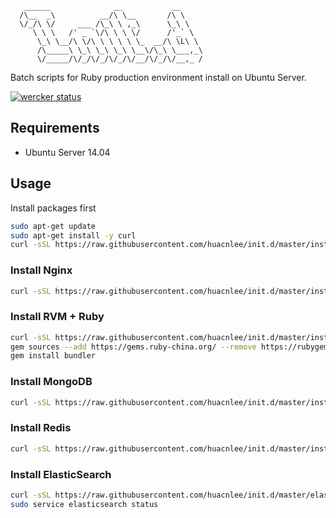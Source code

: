 ```
   ______              __           __
  /\__  _\          __/\ \__       /\ \
  \/_/\ \/     ___ /\_\ \ ,_\      \_\ \
     \ \ \   /' _ `\/\ \ \ \/      /'_` \
      \_\ \__/\ \/\ \ \ \ \ \_  __/\ \L\ \
      /\_____\ \_\ \_\ \_\ \__\/\_\ \___,_\
      \/_____/\/_/\/_/\/_/\/__/\/_/\/__,_ /
```

Batch scripts for Ruby production environment install on Ubuntu Server.

[![wercker status](https://app.wercker.com/status/2dd2ff58518cae2dd75e4556e6d931c5/s/master "wercker status")](https://app.wercker.com/project/bykey/2dd2ff58518cae2dd75e4556e6d931c5)

## Requirements

* Ubuntu Server 14.04

## Usage

Install packages first

```bash
sudo apt-get update
sudo apt-get install -y curl
curl -sSL https://raw.githubusercontent.com/huacnlee/init.d/master/install_packages | bash
```

### Install Nginx

```bash
curl -sSL https://raw.githubusercontent.com/huacnlee/init.d/master/install_nginx | bash
```

### Install RVM + Ruby

```bash
curl -sSL https://raw.githubusercontent.com/huacnlee/init.d/master/install_rvm | bash
gem sources --add https://gems.ruby-china.org/ --remove https://rubygems.org/
gem install bundler
```

### Install MongoDB

```bash
curl -sSL https://raw.githubusercontent.com/huacnlee/init.d/master/install_mongodb | bash
```

### Install Redis

```bash
curl -sSL https://raw.githubusercontent.com/huacnlee/init.d/master/install_redis | bash
```

### Install ElasticSearch

```bash
curl -sSL https://raw.githubusercontent.com/huacnlee/init.d/master/elasticsearch | bash
sudo service elasticsearch status
```
